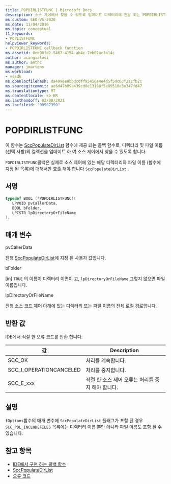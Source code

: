 ```yaml
---
title: POPDIRLISTFUNC | Microsoft Docs
description: 소스 제어에서 찾을 수 있도록 업데이트 디렉터리에 전달 되는 POPDIRLISTFUNC 콜백 함수에 대해 알아봅니다.
ms.custom: SEO-VS-2020
ms.date: 11/04/2016
ms.topic: conceptual
f1_keywords:
- POPLISTFUNC
helpviewer_keywords:
- POPDIRLISTFUNC callback function
ms.assetid: 0ee90fd2-5467-4154-ab4c-7eb02ac3a14c
author: acangialosi
ms.author: anthc
manager: jmartens
ms.workload:
- vssdk
ms.openlocfilehash: da499ee9bbdcdff95456a4e4d5f5dc63f2acfb2c
ms.sourcegitcommit: ae6d47b09a439cd0e13180f5e89510e3e347fd47
ms.translationtype: MT
ms.contentlocale: ko-KR
ms.lasthandoff: 02/08/2021
ms.locfileid: "99967399"
---
```

# <a name="popdirlistfunc"></a>POPDIRLISTFUNC
이 함수는 [SccPopulateDirList](../extensibility/sccpopulatedirlist-function.md) 함수에 제공 되는 콜백 함수로, 디렉터리 및 파일 이름 (선택 사항)의 컬렉션을 업데이트 하 여 소스 제어에서 찾을 수 있도록 합니다.

 `POPDIRLISTFUNC`콜백은 실제로 소스 제어에 있는 해당 디렉터리와 파일 이름 (함수에 지정 된 목록)에 대해서만 호출 해야 합니다 `SccPopulateDirList` .

## <a name="signature"></a>서명

```cpp
typedef BOOL (*POPDIRLISTFUNC)(
   LPVOID pvCallerData,
   BOOL bFolder,
   LPCSTR lpDirectoryOrFileName
);
```

## <a name="parameters"></a>매개 변수
 pvCallerData

진행 [SccPopulateDirList](../extensibility/sccpopulatedirlist-function.md)에 지정 된 사용자 값입니다.

 bFolder

[in] `TRUE` 의 이름이 디렉터리 이면이 고, `lpDirectoryOrFileName` 그렇지 않으면 파일 이름입니다.

 lpDirectoryOrFileName

진행 소스 코드 제어 아래에 있는 디렉터리 또는 파일 이름의 전체 로컬 경로입니다.

## <a name="return-value"></a>반환 값
 IDE에서 적절 한 오류 코드를 반환 합니다.

|값|Description|
|-----------|-----------------|
|SCC_OK|처리를 계속합니다.|
|SCC_I_OPERATIONCANCELED|처리를 중지합니다.|
|SCC_E_xxx|적절 한 소스 제어 오류는 처리를 중지 해야 합니다.|

## <a name="remarks"></a>설명
 `fOptions`함수의 매개 변수에 `SccPopulateDirList` 플래그가 포함 된 경우 `SCC_PDL_INCLUDEFILES` 목록에는 디렉터리 이름 뿐만 아니라 파일 이름도 포함 될 수 있습니다.

## <a name="see-also"></a>참고 항목
- [IDE에서 구현 하는 콜백 함수](../extensibility/callback-functions-implemented-by-the-ide.md)
- [SccPopulateDirList](../extensibility/sccpopulatedirlist-function.md)
- [오류 코드](../extensibility/error-codes.md)
